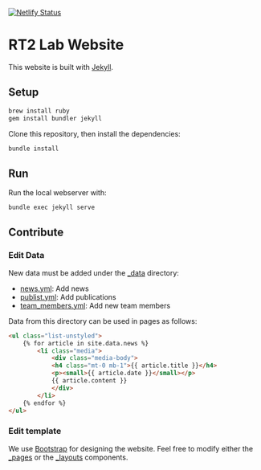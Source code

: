[![Netlify Status](https://api.netlify.com/api/v1/badges/775b106c-92df-4e60-b794-f0752b44c910/deploy-status)](https://app.netlify.com/sites/gracious-darwin-4e0c9b/deploys)

# RT2 Lab Website

This website is built with [Jekyll](https://jekyllrb.com/).

## Setup

``` bash
brew install ruby
gem install bundler jekyll
```

Clone this repository, then install the dependencies:

``` bash
bundle install
```

## Run

Run the local webserver with:

``` bash
bundle exec jekyll serve
```

## Contribute

### Edit Data

New data must be added under the [_data](_data/) directory:

- [news.yml](_data/_site/news.yml): Add news
- [publist.yml](_data/_site/publist.yml): Add publications
- [team_members.yml](_data/_site/team_members.yml): Add new team members

Data from this directory can be used in pages as follows:

``` html
<ul class="list-unstyled">
    {% for article in site.data.news %}
        <li class="media">
            <div class="media-body">
            <h4 class="mt-0 mb-1">{{ article.title }}</h4>
            <p><small>{{ article.date }}</small></p>
            {{ article.content }}
            </div>
        </li>
    {% endfor %}
</ul>
```

### Edit template

We use [Bootstrap](https://getbootstrap.com/) for designing the website. Feel free to modify either the [_pages](_pages/) or the
[_layouts](_layouts/) components.
